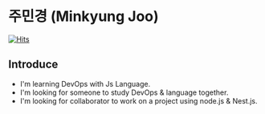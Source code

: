 # 주민경 (Minkyung Joo)

[![Hits](https://hits.seeyoufarm.com/api/count/incr/badge.svg?url=https%3A%2F%2Fgithub.com%2FMinkyungJ&count_bg=%2379C83D&title_bg=%23555555&icon=&icon_color=%23E7E7E7&title=hits&edge_flat=false)](https://hits.seeyoufarm.com)

## Introduce

- I'm learning DevOps with Js Language.
- I'm looking for someone to study DevOps & language together.
- I'm looking for collaborator to work on a project using node.js & Nest.js.

